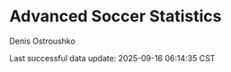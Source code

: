 # Advanced Soccer Statistics
Denis Ostroushko

<!-- gfm -->

Last successful data update: 2025-09-16 06:14:35 CST
